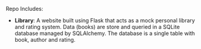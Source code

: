 Repo Includes: 

* __Library__: A website built using Flask that acts as a mock personal library and rating system. Data (books) are store and queried in a SQLite database managed by SQLAlchemy.  The database is a single table with book, author and rating. 
